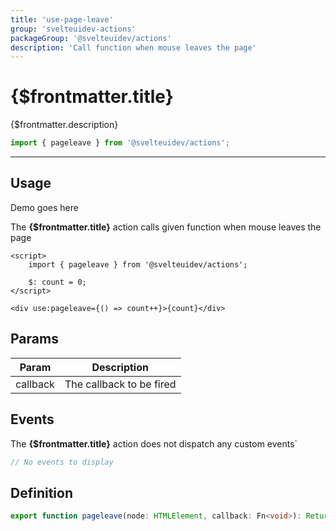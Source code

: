 ```yaml
---
title: 'use-page-leave'
group: 'svelteuidev-actions'
packageGroup: '@svelteuidev/actions'
description: 'Call function when mouse leaves the page'
---
```


<script lang='ts'>
    import Preview from '$lib/components/DocsHelpers/Preview.svelte'
    import { Button } from '@svelteuidev/core';
	// import { pageleave } from '@svelteuidev/actions';

    $: count = 0;
</script>

# {$frontmatter.title}

{$frontmatter.description}

```ts
import { pageleave } from '@svelteuidev/actions';
```

<hr>
<!-- Top Section -->

## Usage

<Preview>
    <!-- <div use:pageleave={() => count++}>Hello</div> -->
    Demo goes here
</Preview>

The **{$frontmatter.title}** action calls given function when mouse leaves the page

```svelte|copy|lineNumbers
<script>
    import { pageleave } from '@svelteuidev/actions';

    $: count = 0;
</script>

<div use:pageleave={() => count++}>{count}</div>
```

## Params

| Param    | Description              |
| -------- | ------------------------ |
| callback | The callback to be fired |

## Events

The **{$frontmatter.title}** action does not dispatch any custom events`

```ts
// No events to display
```

## Definition

```ts
export function pageleave(node: HTMLElement, callback: Fn<void>): ReturnType<Action>;
```

